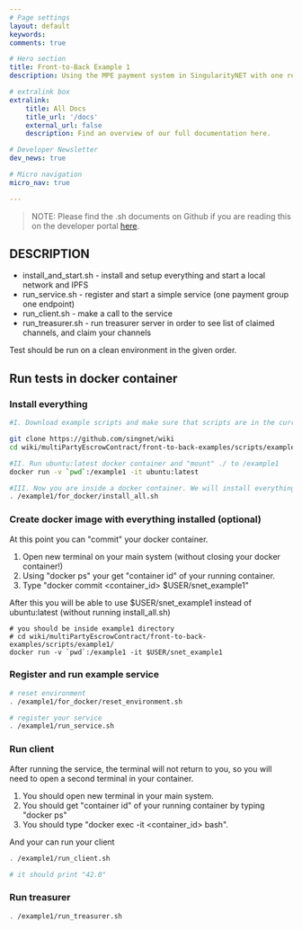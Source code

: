 ```yaml
---
# Page settings
layout: default
keywords:
comments: true

# Hero section
title: Front-to-Back Example 1
description: Using the MPE payment system in SingularityNET with one replica configuration.

# extralink box
extralink:
    title: All Docs
    title_url: '/docs'
    external_url: false
    description: Find an overview of our full documentation here.

# Developer Newsletter
dev_news: true

# Micro navigation
micro_nav: true

---
```


> NOTE: Please find the .sh documents on Github if you are reading this on the developer portal [here](https://github.com/singnet/dev-portal/tree/master/docs/all/mpe/front-to-back-examples/scripts).

## DESCRIPTION

* install_and_start.sh - install and setup everything and start a local network
and IPFS
* run_service.sh - register and start a simple service (one payment
group one endpoint)
* run_client.sh  - make a call to the service
* run_treasurer.sh - run treasurer server in order to see list
of claimed channels, and claim your channels

Test should be run on a clean environment in the given order.

## Run tests in docker container

### Install everything

```bash
#I. Download example scripts and make sure that scripts are in the current directory.

git clone https://github.com/singnet/wiki
cd wiki/multiPartyEscrowContract/front-to-back-examples/scripts/example1/

#II. Run ubuntu:latest docker container and "mount" ./ to /example1
docker run -v `pwd`:/example1 -it ubuntu:latest

#III. Now you are inside a docker container. We will install everything.
. /example1/for_docker/install_all.sh
```

### Create docker image with everything installed (optional)

At this point you can "commit" your docker container.

1. Open new terminal on your main system (without closing your docker container!)
2. Using "docker ps" your get "container id" of your running container.
3. Type "docker commit <container_id> $USER/snet_example1"  

After this you will be able to use $USER/snet_example1 instead of ubuntu:latest (without running install_all.sh)
```
# you should be inside example1 directory
# cd wiki/multiPartyEscrowContract/front-to-back-examples/scripts/example1/
docker run -v `pwd`:/example1 -it $USER/snet_example1
```

### Register and run example service

```bash
# reset environment
. /example1/for_docker/reset_environment.sh

# register your service
. /example1/run_service.sh
```

### Run client

After running the service, the terminal will not return to you, so you will need to open a second terminal in your container.

1. You should open new terminal in your main system.
2. You should get "container id" of your running container by typing "docker ps"
3. You should type "docker exec -it <container_id> bash".

And your can run your client

```bash
. /example1/run_client.sh

# it should print "42.0"
```

### Run treasurer

```bash
. /example1/run_treasurer.sh
```

